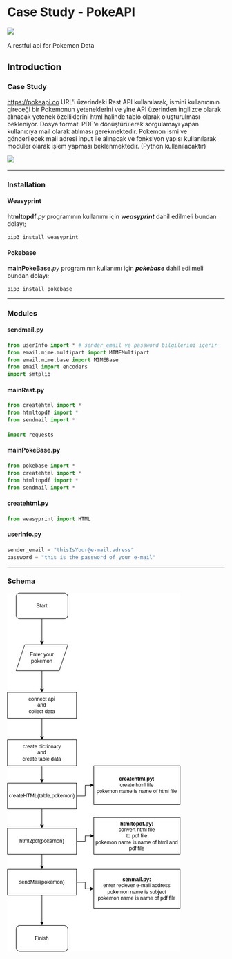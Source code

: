 # Case Study - PokeAPI
<img src='https://pokeapi.co/static/pokeapi_256.3fa72200.png' width=200>

A restful api for Pokemon Data

## Introduction

### Case Study
https://pokeapi.co URL'i üzerindeki Rest API kullanılarak, ismini kullanıcının gireceği bir Pokemonun yeteneklerini ve yine API üzerinden ingilizce olarak alınacak yetenek özelliklerini html halinde tablo olarak oluşturulması bekleniyor. Dosya formatı PDF'e dönüştürülerek sorgulamayı yapan kullanıcıya mail olarak atılması gerekmektedir. Pokemon ismi ve gönderilecek mail adresi input ile alınacak ve fonksiyon yapısı kullanılarak modüler olarak işlem yapması beklenmektedir. (Python kullanılacaktır)

<img src='https://media1.giphy.com/media/v1.Y2lkPTc5MGI3NjExcmk1Y3Zuem9hZ3d6dWcxbDJycjVweHpzejJ2c3pwdjNuZTN4ZG5pZyZlcD12MV9pbnRlcm5hbF9naWZfYnlfaWQmY3Q9Zw/DB2Xn2W6Ea5k10r0ro/giphy.gif' width=550>

----
### Installation
#### Weasyprint
**htmltopdf**.*py* programının kullanımı için ***weasyprint*** dahil edilmeli bundan dolayı;

``` Bash
pip3 install weasyprint
```


#### Pokebase
**mainPokeBase**.*py* programının kullanımı için ***pokebase*** dahil edilmeli bundan dolayı;

``` Bash
pip3 install pokebase
```

---

### Modules
#### sendmail.py

``` Python
from userInfo import * # sender_email ve password bilgilerini içerir
from email.mime.multipart import MIMEMultipart
from email.mime.base import MIMEBase
from email import encoders
import smtplib
```
#### mainRest.py
``` Python
from createhtml import *
from htmltopdf import *
from sendmail import *

import requests
```
#### mainPokeBase.py
``` Python
from pokebase import *
from createhtml import *
from htmltopdf import *
from sendmail import *
```
#### createhtml.py
``` Python
from weasyprint import HTML
```

#### userInfo.py
``` Python
sender_email = "thisIsYour@e-mail.adress"
password = "this is the password of your e-mail"
```
---
### Schema
<img src='case study - pokeapi.jpg'>